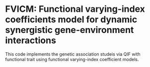 # FVICM: Functional varying-index coefficients model for dynamic synergistic gene-environment interactions
This code implements the genetic association studeis via QIF with functional trait using functional varying-index coefficient models.